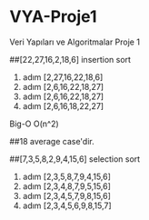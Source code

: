 # VYA-Proje1
Veri Yapıları ve Algoritmalar Proje 1

##[22,27,16,2,18,6] insertion sort

1. adım [2,27,16,22,18,6] 
2. adım [2,6,16,22,18,27] 
3. adım [2,6,16,22,18,27] 
4. adım [2,6,16,18,22,27]

Big-O O(n^2)

##18 average case'dir.

##[7,3,5,8,2,9,4,15,6] selection sort

1. adım [2,3,5,8,7,9,4,15,6]
2. adım [2,3,4,8,7,9,5,15,6]
3. adım [2,3,4,5,7,9,8,15,6]
4. adım [2,3,4,5,6,9,8,15,7]
